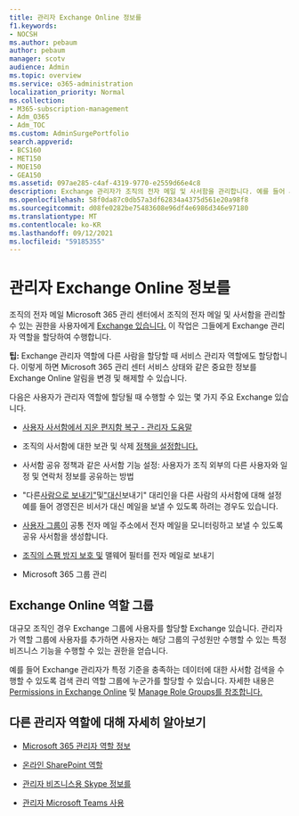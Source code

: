 ```yaml
---
title: 관리자 Exchange Online 정보를
f1.keywords:
- NOCSH
ms.author: pebaum
author: pebaum
manager: scotv
audience: Admin
ms.topic: overview
ms.service: o365-administration
localization_priority: Normal
ms.collection:
- M365-subscription-management
- Adm_O365
- Adm_TOC
ms.custom: AdminSurgePortfolio
search.appverid:
- BCS160
- MET150
- MOE150
- GEA150
ms.assetid: 097ae285-c4af-4319-9770-e2559d66e4c8
description: Exchange 관리자가 조직의 전자 메일 및 사서함을 관리합니다. 예를 들어 사용자의 사서함에서 삭제된 항목을 복구합니다.
ms.openlocfilehash: 58f0da87c0db57a3df62834a4375d561e20a98f8
ms.sourcegitcommit: d08fe0282be75483608e96df4e6986d346e97180
ms.translationtype: MT
ms.contentlocale: ko-KR
ms.lasthandoff: 09/12/2021
ms.locfileid: "59185355"
---
```

# <a name="about-the-exchange-online-admin-role"></a>관리자 Exchange Online 정보를

조직의 전자 메일 Microsoft 365 관리 센터에서 조직의 전자 메일 및 사서함을 관리할 수 있는 권한을 사용자에게 [Exchange 있습니다.](/exchange/exchange-admin-center) [](assign-admin-roles.md) 이 작업은 그들에게 Exchange 관리자 역할을 할당하여 수행합니다.
  
 **팁:** Exchange 관리자 역할에 다른 사람을 할당할 때 서비스 관리자 역할에도 할당합니다. 이렇게 하면 Microsoft 365 관리 센터 서비스 상태와 같은 중요한 정보를 Exchange Online 알림을 변경 및 해제할 수 있습니다.

다음은 사용자가 관리자 역할에 할당될 때 수행할 수 있는 몇 가지 주요 Exchange 있습니다.
  
- [사용자 사서함에서 지운 편지함 복구 - 관리자 도움말](/Exchange/recipients-in-exchange-online/manage-user-mailboxes/recover-deleted-messages)

- 조직의 사서함에 대한 보관 및 삭제 [정책을 설정합니다.](../../compliance/set-up-an-archive-and-deletion-policy-for-mailboxes.md)

- 사서함 공유 정책과 같은 사서함 기능 설정: 사용자가 조직 외부의 다른 사용자와 일정 및 연락처 정보를 공유하는 방법

- "다른[사람으로 보내기"](give-mailbox-permissions-to-another-user.md#send-email-from-another-users-mailbox)및["대신](give-mailbox-permissions-to-another-user.md#send-email-on-behalf-of-another-user)보내기" 대리인을 다른 사람의 사서함에 대해 설정 예를 들어 경영진은 비서가 대신 메일을 보낼 수 있도록 하려는 경우도 있습니다.

- [사용자 그룹이](../email/create-a-shared-mailbox.md) 공통 전자 메일 주소에서 전자 메일을 모니터링하고 보낼 수 있도록 공유 사서함을 생성합니다.

- [조직의 스팸 방지 보호 및](../../security/office-365-security/anti-spam-protection.md) 맬웨어 필터를 전자 메일로 보내기

- Microsoft 365 그룹 관리

## <a name="exchange-online-role-groups"></a>Exchange Online 역할 그룹

대규모 조직인 경우 Exchange 그룹에 사용자를 할당할 Exchange 있습니다. 관리자가 역할 그룹에 사용자를 추가하면 사용자는 해당 그룹의 구성원만 수행할 수 있는 특정 비즈니스 기능을 수행할 수 있는 권한을 얻습니다.
  
 예를 들어 Exchange 관리자가 특정 기준을 충족하는 데이터에 대한 사서함 검색을 수행할 수 있도록 검색 관리 역할 그룹에 누군가를 할당할 수 있습니다. 자세한 내용은 [Permissions in Exchange Online](/exchange/permissions-exo/permissions-exo) 및 [Manage Role Groups를 참조합니다.](/exchange/manage-role-groups-exchange-2013-help)
  
## <a name="learn-about-other-admin-roles"></a>다른 관리자 역할에 대해 자세히 알아보기

- [Microsoft 365 관리자 역할 정보](about-admin-roles.md)

- [온라인 SharePoint 역할](/sharepoint/sharepoint-admin-role)

- [관리자 비즈니스용 Skype 정보를](/skypeforbusiness/skype-for-business-online)

- [관리자 Microsoft Teams 사용](/MicrosoftTeams/using-admin-roles)